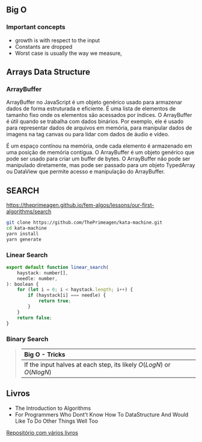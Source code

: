 ## Big O


### Important concepts

* growth is with respect to the input
* Constants are dropped
* Worst case is usually the way we measure,


## Arrays Data Structure


### ArrayBuffer

ArrayBuffer no JavaScript é um objeto genérico usado para armazenar dados de forma estruturada e eficiente. É uma lista de elementos de tamanho fixo onde os elementos são acessados por índices. O ArrayBuffer é útil quando se trabalha com dados binários. Por exemplo, ele é usado para representar dados de arquivos em memória, para manipular dados de imagens na tag canvas ou para lidar com dados de áudio e vídeo.

É um espaço contínou na memória, onde cada elemento é armazenado em uma posição de memória contígua. O ArrayBuffer é um objeto genérico que pode ser usado para criar um buffer de bytes. O ArrayBuffer não pode ser manipulado diretamente, mas pode ser passado para um objeto TypedArray ou DataView que permite acesso e manipulação do ArrayBuffer.



## SEARCH

https://theprimeagen.github.io/fem-algos/lessons/our-first-algorithms/search




```bash
git clone https://github.com/ThePrimeagen/kata-machine.git
cd kata-machine
yarn install
yarn generate

```


### Linear Search

```javascript
export default function linear_search(
    haystack: number[],
    needle: number,
): boolean {
    for (let i = 0; i < haystack.length; i++) {
        if (haystack[i] === needle) {
            return true;
        }
    }
    return false;
}
```

### Binary Search


>| Big O - Tricks
>| :--- |
>| If the input halves at each step, its likely $O(LogN)$ or $O(NlogN)$ |

 
## Livros

* The Introduction to Algorithms
* For Programmers Who Dont't Know How To DataStructure And Would Like To Do Other Things Well Too


[Repositório com vários livros](https://github.com/free-educa/books/tree/main/books)
